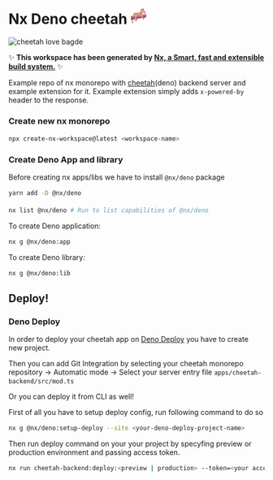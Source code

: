 # Nx Deno cheetah <img alt="cutest logo ever" src='https://raw.githubusercontent.com/azurystudio/cheetah/dev/.github/cheetah.svg' width='32px' />

![cheetah love bagde](https://img.shields.io/badge/%E2%99%A5%EF%B8%8F-white?style=flat-square&label=cheetah&labelColor=824561)

✨ **This workspace has been generated by [Nx, a Smart, fast and extensible build system.](https://nx.dev)** ✨

Example repo of nx monorepo with [cheetah](https://github.com/azurystudio/cheetah)(deno) backend server and example extension for it.
Example extension simply adds `x-powered-by` header to the response.

### Create new nx monorepo

```bash
npx create-nx-workspace@latest <workspace-name>
```

### Create Deno App and library

Before creating nx apps/libs we have to install `@nx/deno` package

```bash
yarn add -D @nx/deno

nx list @nx/deno # Run to list capabilities of @nx/deno
```

To create Deno application:

```bash
nx g @nx/deno:app
```

To create Deno library:

```bash
nx g @nx/deno:lib
```

## Deploy!

### Deno Deploy

In order to deploy your cheetah app on [Deno Deploy](https://deno.com/deploy) you have to create new project.

Then you can add Git Integration by selecting your cheetah monorepo repository -> Automatic mode -> Select your server entry file `apps/cheetah-backend/src/mod.ts`

Or you can deploy it from CLI as well!

First of all you have to setup deploy config, run following command to do so

```bash
nx g @nx/deno:setup-deploy --site <your-deno-deploy-project-name>
```

Then run deploy command on your your project by specyfing preview or production environment and passing access token.

```bash
nx run cheetah-backend:deploy:<preview | production> --token=<your access token from deno deploy dashboard>
```
